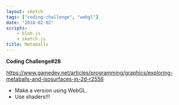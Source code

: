 ```yaml
---
layout: sketch
tags: ["coding-challenge", "webgl"]
date: "2018-02-02"
scripts: 
    - blob.js
    - sketch.js
title: Metaballs
---
```


**Coding Challenge#28**

<https://www.gamedev.net/articles/programming/graphics/exploring-metaballs-and-isosurfaces-in-2d-r2556>   



* Make a version using WebGL.
* Use shaders!!!
